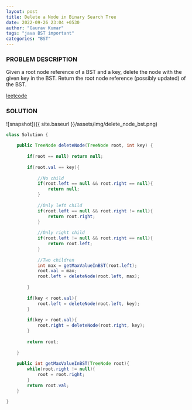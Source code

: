 ```yaml
---
layout: post
title: Delete a Node in Binary Search Tree
date: 2022-09-26 23:04 +0530
author: "Gaurav Kumar"
tags: "java BST important"
categories: "BST"
---
```


### PROBLEM DESCRIPTION

Given a root node reference of a BST and a key, delete the node with the given key in the BST. Return the root node reference (possibly updated) of the BST.

[leetcode](https://leetcode.com/problems/delete-node-in-a-bst/submissions/)

### SOLUTION

![snapshot]({{ site.baseurl }}/assets/img/delete_node_bst.png)

```java
class Solution {
    
    public TreeNode deleteNode(TreeNode root, int key) {
        
        if(root == null) return null;
        
        if(root.val == key){
            
            //No child
            if(root.left == null && root.right == null){
                return null;
            }
            
            //Only left child
            if(root.left == null && root.right != null){
                return root.right;
            }
            
            //Only right child
            if(root.left != null && root.right == null){
                return root.left;                
            }
            
            //Two children
            int max = getMaxValueInBST(root.left);
            root.val = max;
            root.left = deleteNode(root.left, max);
            
        }
        
        if(key < root.val){
            root.left = deleteNode(root.left, key);
        }
        
        if(key > root.val){
            root.right = deleteNode(root.right, key);
        }
        
        return root;
        
    }
    
    public int getMaxValueInBST(TreeNode root){
        while(root.right != null){
            root = root.right;
        }
        return root.val;
    }
    
}
```

